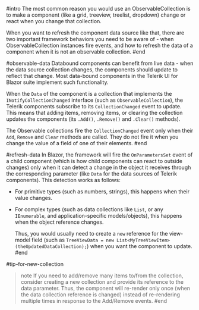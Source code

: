 #intro
The most common reason you would use an ObservableCollection is to make a component (like a grid, treeview, treelist, dropdown) change or react when you change that collection.

When you want to refresh the component data source like that, there are two important framework behaviors you need to be aware of - when ObservableCollection instances fire events, and how to refresh the data of a component when it is not an observable collection.
#end

#observable-data
Databound components can benefit from live data - when the data source collection changes, the components should update to reflect that change. Most data-bound components in the Telerik UI for Blazor suite implement such functionality.

When the `Data` of the component is a collection that implements the `INotifyCollectionChanged` interface (such as `ObservableCollection`), the Telerik components subscribe to its `CollectionChanged` event to update. This means that adding items, removing items, or clearing the collection updates the components (its `.Add()`, `.Remove()` and `.Clear()` methods).

The Observable collections fire the `CollectionChanged` event only when their `Add`, `Remove` and `Clear` methods are called. They do not fire it when you change the value of a field of one of their elements.
#end

#refresh-data
In Blazor, the framework will fire the `OnParametersSet` event of a child component (which is how child components can react to outside changes) only when it can detect a change in the object it receives through the corresponding parameter (like `Data` for the data sources of Telerik components). This detection works as follows:

  * For primitive types (such as numbers, strings), this happens when their value changes.

  * For complex types (such as data collections like `List`, or any `IEnumerable`, and application-specific models/objects), this happens when the object reference changes.

    Thus, you would usually need to create a `new` reference for the view-model field (such as `TreeViewData = new List<MyTreeViewItem>(theUpdatedDataCollection);`) when you want the component to update.
#end

#tip-for-new-collection
>note If you need to add/remove many items to/from the collection, consider creating a new collection and provide its reference to the data parameter. Thus, the component will re-render only once (when the data collection reference is changed) instead of re-rendering multiple times in response to the Add/Remove events.
#end